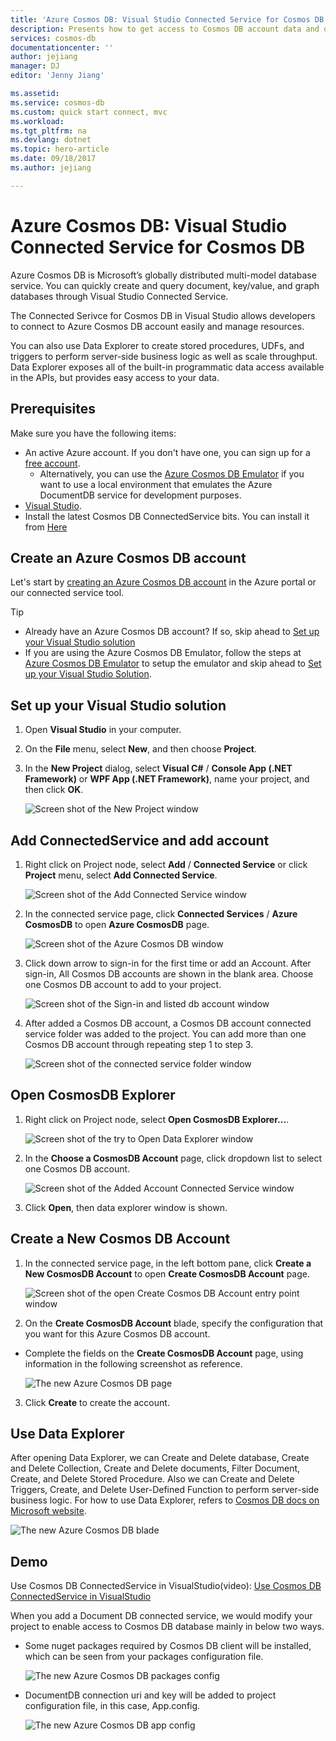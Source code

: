 ```yaml
---
title: 'Azure Cosmos DB: Visual Studio Connected Service for Cosmos DB'
description: Presents how to get access to Cosmos DB account data and query data through Visual Studio Connected Service
services: cosmos-db
documentationcenter: ''
author: jejiang
manager: DJ
editor: 'Jenny Jiang'

ms.assetid: 
ms.service: cosmos-db
ms.custom: quick start connect, mvc
ms.workload: 
ms.tgt_pltfrm: na
ms.devlang: dotnet
ms.topic: hero-article
ms.date: 09/18/2017
ms.author: jejiang

---
```

# Azure Cosmos DB: Visual Studio Connected Service for Cosmos DB

Azure Cosmos DB is Microsoft’s globally distributed multi-model database service. You can quickly create and query document, key/value, and graph databases through Visual Studio Connected Service. 

The Connected Serivce for Cosmos DB in Visual Studio allows developers to connect to Azure Cosmos DB account easily and manage resources.

You can also use Data Explorer to create stored procedures, UDFs, and triggers to perform server-side business logic as well as scale throughput. Data Explorer exposes all of the built-in programmatic data access available in the APIs, but provides easy access to your data.

## Prerequisites

Make sure you have the following items:

* An active Azure account. If you don't have one, you can sign up for a [free account](https://azure.microsoft.com/free/). 
    * Alternatively, you can use the [Azure Cosmos DB Emulator](local-emulator.md)  if you want to use a local environment that emulates the Azure DocumentDB service for development purposes.
* [Visual Studio](http://www.visualstudio.com/).
* Install the latest Cosmos DB ConnectedService bits. You can install it from [Here](https://go.microsoft.com/fwlink/?linkid=858709)

## Create an Azure Cosmos DB account

Let's start by [creating an Azure Cosmos DB account](create-documentdb-dotnet.md) in the Azure portal or our connected service tool.

> [!TIP]
> * Already have an Azure Cosmos DB account? If so, skip ahead to [Set up your Visual Studio solution](#SetupVS)
> * If you are using the Azure Cosmos DB Emulator, follow the steps at [Azure Cosmos DB Emulator](local-emulator.md) to setup the emulator and skip ahead to [Set up your Visual Studio Solution](#SetupVS). 
>
>

## <a id="SetupVS"></a>Set up your Visual Studio solution
1. Open **Visual Studio** in your computer.
2. On the **File** menu, select **New**, and then choose **Project**.
3. In the **New Project** dialog, select **Visual C#** / **Console App (.NET Framework)** or **WPF App (.NET Framework)**, name your project, and then click **OK**.

    ![Screen shot of the New Project window](./media/connected-service/connected-service-new-project.png)

## Add ConnectedService and add account
1. Right click on Project node, select **Add** / **Connected Service** or click **Project** menu, select **Add Connected Service**.

    ![Screen shot of the Add Connected Service window](./media/connected-service/connected-service-add-connectedservice-rightclick.png)
2. In the connected service page, click **Connected Services** / **Azure CosmosDB** to open **Azure CosmosDB** page.

    ![Screen shot of the Azure Cosmos DB window](./media/connected-service/connected-service-choose-azure-cosmosdb.png)
3. Click down arrow to sign-in for the first time or add an Account. After sign-in, All Cosmos DB accounts are shown in the blank area. Choose one Cosmos DB account to add to your project.

    ![Screen shot of the Sign-in and listed db account window](./media/connected-service/connected-service-add-db-account.png)
4. After added a Cosmos DB account, a Cosmos DB account connected service folder was added to the project. You can add more than one Cosmos DB account through repeating step 1 to step 3.

    ![Screen shot of the connected service folder window](./media/connected-service/connected-service-add-connectedservice-folder.png)

## Open CosmosDB Explorer
1. Right click on Project node, select **Open CosmosDB Explorer...**.

    ![Screen shot of the try to Open Data Explorer window](./media/connected-service/connected-service-right-click-open-data-exporer.png)
2. In the **Choose a CosmosDB Account** page, click dropdown list to select one Cosmos DB account.

    ![Screen shot of the Added Account Connected Service window](./media/connected-service/connected-service-open-explorer.png)
3. Click **Open**, then data explorer window is shown.

## Create a New Cosmos DB Account
1. In the connected service page, in the left bottom pane, click **Create a New CosmosDB Account** to open **Create CosmosDB Account** page.

    ![Screen shot of the open Create Cosmos DB Account entry point window](./media/connected-service/connected-service-click-new-db-account.png)
2. On the **Create CosmosDB Account** blade, specify the configuration that you want for this Azure Cosmos DB account.

* Complete the fields on the **Create CosmosDB Account** page, using information in the following screenshot as reference. 

   ![The new Azure Cosmos DB page](./media/connected-service/connected-service-create-new-account.png)        
3. Click **Create** to create the account.

## Use Data Explorer

After opening Data Explorer, we can Create and Delete database, Create and Delete Collection, Create and Delete documents, Filter Document, Create, and Delete Stored Procedure. Also we can  Create and Delete Triggers, Create, and Delete User-Defined Function to perform server-side business logic. For how to use Data Explorer, refers to [Cosmos DB docs on Microsoft website](https://docs.microsoft.com/en-us/azure/cosmos-db/).

![The new Azure Cosmos DB blade](./media/connected-service/connected-service-dataexplorerui.png)

## Demo

Use Cosmos DB ConnectedService in VisualStudio(video): [Use Cosmos DB ConnectedService in VisualStudio](https://go.microsoft.com/fwlink/?linkid=858711)

When you add a Document DB connected service, we would modify your project to enable access to Cosmos DB database mainly in below two ways.
* Some nuget packages required by Cosmos DB client will be installed, which can be seen from your packages configuration file. 

    ![The new Azure Cosmos DB packages config](./media/connected-service/connected-service-packages-config.png)   
* DocumentDB connection uri and key will be added to project configuration file, in this case, App.config. 

    ![The new Azure Cosmos DB app config](./media/connected-service/connected-service-app-config.png)   


